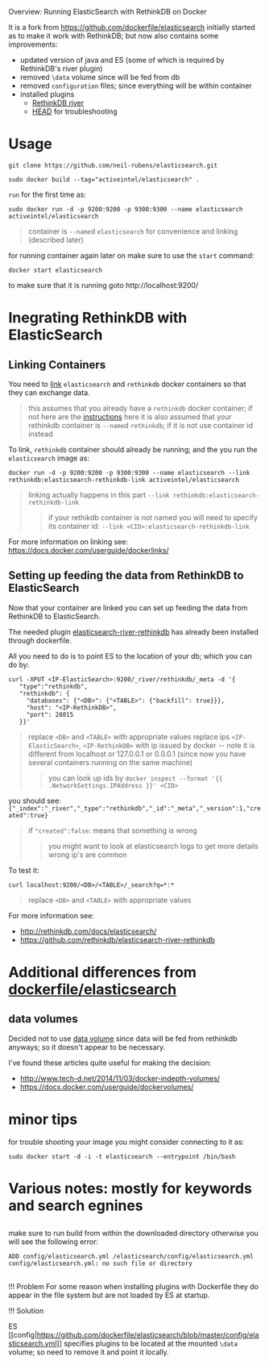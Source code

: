 Overview: Running ElasticSearch with RethinkDB on Docker


It is a fork from https://github.com/dockerfile/elasticsearch
initially started as to make it work with RethinkDB; but now also contains some improvements:
* updated version of java and ES (some of which is required by RethinkDB's river plugin)
* removed `\data` volume since will be fed from db
* removed `configuration` files; since everything will be within container
* installed plugins
  * [RethinkDB river](https://github.com/rethinkdb/elasticsearch-river-rethinkdb)
  * [HEAD](https://github.com/mobz/elasticsearch-head) for troubleshooting

# Usage

`git clone https://github.com/neil-rubens/elasticsearch.git`

`sudo docker build --tag="activeintel/elasticsearch" .`

`run` for the first time as:

`sudo docker run -d -p 9200:9200 -p 9300:9300 --name elasticsearch activeintel/elasticsearch`

> container is `--name`d `elasticsearch` for convenience and linking (described later) 

for running container again later on make sure to use the `start` command:

`docker start elasticsearch`

to make sure that it is running goto http://localhost:9200/


# Inegrating RethinkDB with ElasticSearch

## Linking Containers

You need to [link](https://docs.docker.com/userguide/dockerlinks/) `elasticsearch` and `rethinkdb` docker containers so that they can exchange data.  
> this assumes that you already have a `rethinkdb` docker container; if not here are the [instructions](https://github.com/dockerfile/rethinkdb)
> here it is also assumed that your rethinkdb container is `--name`d `rethinkdb`; if it is not use container id instead

To link, `rethinkdb` container should already be running; and the you run the `elasticsearch` image as:

`docker run -d -p 9200:9200 -p 9300:9300 --name elasticsearch --link rethinkdb:elasticsearch-rethinkdb-link activeintel/elasticsearch`

> linking actually happens in this part `--link rethinkdb:elasticsearch-rethinkdb-link`
>> if your rethikdb container is not named you will need to specify its container id: `--link <CID>:elasticsearch-rethinkdb-link`


For more information on linking see: https://docs.docker.com/userguide/dockerlinks/


## Setting up feeding the data from RethinkDB to ElasticSearch

Now that your container are linked you can set up feeding the data from RethinkDB to ElasticSearch.

The needed plugin [elasticsearch-river-rethinkdb](https://github.com/rethinkdb/elasticsearch-river-rethinkdb) has already been installed through dockerfile.

All you need to do is to point ES to the location of your db; which you can do by:

```
curl -XPUT <IP-ElasticSearch>:9200/_river/rethinkdb/_meta -d '{
   "type":"rethinkdb",
   "rethinkdb": {
     "databases": {"<DB>": {"<TABLE>": {"backfill": true}}},
     "host": "<IP-RethinkDB>",
     "port": 28015
   }}'
```
> replace `<DB>` and `<TABLE>` with appropriate values
> replace ips `<IP-ElasticSearch>`, `<IP-RethinkDB>` with ip issued by docker -- note it is different from localhost or 127.0.0.1 or 0.0.0.1 (since now you have several containers running on the same machine)
>> you can look up ids by `docker inspect --format '{{ .NetworkSettings.IPAddress }}' <CID>`

you should see: `{"_index":"_river","_type":"rethinkdb","_id":"_meta","_version":1,"created":true}`
> if `"created":false`: means that something is wrong
>> you might want to look at elasticsearch logs to get more details
>> wrong ip's are common

To test it:

`curl localhost:9200/<DB>/<TABLE>/_search?q=*:*`
> replace `<DB>` and `<TABLE>` with appropriate values


For more information see:
* http://rethinkdb.com/docs/elasticsearch/
* https://github.com/rethinkdb/elasticsearch-river-rethinkdb




# Additional differences from [dockerfile/elasticsearch](https://github.com/dockerfile/elasticsearch)

## data volumes

Decided not to use [data volume](https://docs.docker.com/userguide/dockervolumes/) since data will be fed from rethinkdb anyways; so it doesn't appear to be necessary.

I've found these articles quite useful for making the decision:
* http://www.tech-d.net/2014/11/03/docker-indepth-volumes/
* https://docs.docker.com/userguide/dockervolumes/


# minor tips

for trouble shooting your image you might consider connecting to it as:

`sudo docker start -d -i -t elasticsearch --entrypoint /bin/bash`




# Various notes: mostly for keywords and search egnines

##

make sure to run build from within the downloaded directory otherwise you will see the following error:

```
ADD config/elasticsearch.yml /elasticsearch/config/elasticsearch.yml
config/elasticsearch.yml: no such file or directory
```

##

!!! Problem
For some reason when installing plugins with Dockerfile they do appear in the file system but are not loaded by ES at startup.

!!! Solution

ES [[config|https://github.com/dockerfile/elasticsearch/blob/master/config/elasticsearch.yml]] specifies plugins to be located at the mounted `\data` volume; so need to remove it and point it locally. 

##


